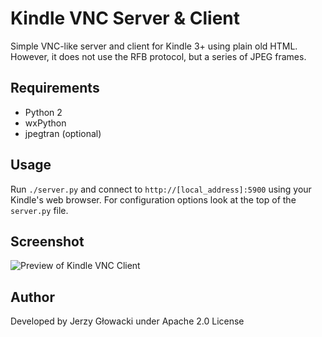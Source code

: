 Kindle VNC Server & Client
=======================

Simple VNC-like server and client for Kindle 3+ using plain old HTML. However, it does not use the RFB protocol, but a series of JPEG frames.

## Requirements

 - Python 2
 - wxPython
 - jpegtran (optional)

## Usage

Run `./server.py` and connect to `http://[local_address]:5900` using your Kindle's web browser. For configuration options look at the top of the `server.py` file.

## Screenshot

![Preview of Kindle VNC Client](http://i.imgur.com/pKdzviw.jpg)

## Author

Developed by Jerzy Głowacki under Apache 2.0 License
